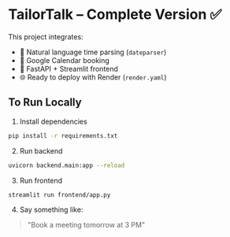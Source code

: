 # TailorTalk – Complete Version ✅

This project integrates:
- 🧠 Natural language time parsing (`dateparser`)
- 📅 Google Calendar booking
- 🚀 FastAPI + Streamlit frontend
- 🌐 Ready to deploy with Render (`render.yaml`)

## To Run Locally

1. Install dependencies
```bash
pip install -r requirements.txt
```

2. Run backend
```bash
uvicorn backend.main:app --reload
```

3. Run frontend
```bash
streamlit run frontend/app.py
```

4. Say something like:
> "Book a meeting tomorrow at 3 PM"

